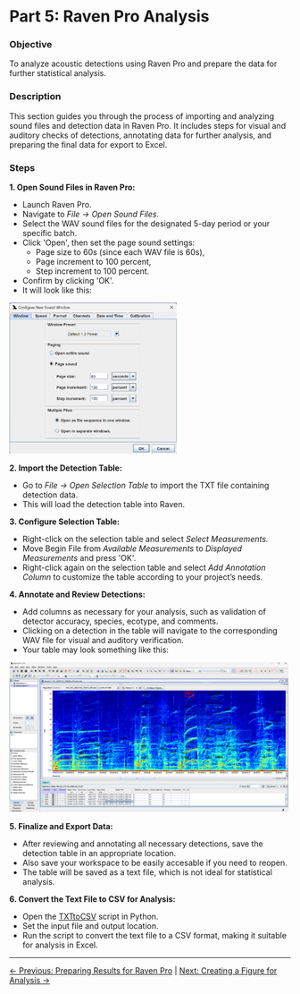 # Part 5: Raven Pro Analysis

### Objective
To analyze acoustic detections using Raven Pro and prepare the data for further statistical analysis.

### Description
This section guides you through the process of importing and analyzing sound files and detection data in Raven Pro. It includes steps for visual and auditory checks of detections, annotating data for further analysis, and preparing the final data for export to Excel.

### Steps
**1. Open Sound Files in Raven Pro:**
- Launch Raven Pro.
- Navigate to *File -> Open Sound Files.*
- Select the WAV sound files for the designated 5-day period or your specific batch.
- Click 'Open', then set the page sound settings:
  - Page size to 60s (since each WAV file is 60s),
  - Page increment to 100 percent,
  - Step increment to 100 percent.
- Confirm by clicking 'OK'.
- It will look like this:

<img src="../assets/5-RavenProAnalysis/Raven1.png" width="300">

**2. Import the Detection Table:**
- Go to *File -> Open Selection Table* to import the TXT file containing detection data.
- This will load the detection table into Raven.

**3. Configure Selection Table:**
- Right-click on the selection table and select *Select Measurements.*
- Move Begin File from *Available Measurements* to *Displayed Measurements* and press 'OK'.
- Right-click again on the selection table and select *Add Annotation Column* to customize the table according to your project’s needs.

**4. Annotate and Review Detections:**
- Add columns as necessary for your analysis, such as validation of detector accuracy, species, ecotype, and comments.
- Clicking on a detection in the table will navigate to the corresponding WAV file for visual and auditory verification.
- Your table may look something like this:

<img src="../assets/5-RavenProAnalysis/Raven2.png" width="500">

**5. Finalize and Export Data:**
- After reviewing and annotating all necessary detections, save the detection table in an appropriate location.
- Also save your workspace to be easily accesable if you need to reopen.
- The table will be saved as a text file, which is not ideal for statistical analysis.

**6. Convert the Text File to CSV for Analysis:**
- Open the [TXTtoCSV](../TXTtoCSV.py) script in Python.
- Set the input file and output location.
- Run the script to convert the text file to a CSV format, making it suitable for analysis in Excel.

---

[← Previous: Preparing Results for Raven Pro](4-PreparingResultsForRavenPro.md) | [Next: Creating a Figure for Analysis →](6-CreatingaFigureForAnalysis.md) 